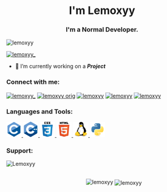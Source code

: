 <h1 align="center"> I'm Lemoxyy</h1>
<h3 align="center">I'm a Normal Developer.</h3>

<p align="left"> <img src="https://komarev.com/ghpvc/?username=lemoxyy&label=Profile%20views&color=0e75b6&style=flat" alt="lemoxyy" /> </p>

<p align="left"> <a href="https://twitter.com/lemoxyy_" target="blank"><img src="https://img.shields.io/twitter/follow/lemoxyy_?logo=twitter&style=for-the-badge" alt="lemoxyy_" /></a> </p>

- 🔭 I’m currently working on a ***_Project_***

<h3 align="left">Connect with me:</h3>
<p align="left">
<a href="https://twitter.com/lemoxyy_" target="blank"><img align="center" src="https://raw.githubusercontent.com/rahuldkjain/github-profile-readme-generator/master/src/images/icons/Social/twitter.svg" alt="lemoxyy_" height="30" width="40" /></a>
<a href="https://stackoverflow.com/users/22755617/lemoxyy" target="blank"><img align="center" src="https://raw.githubusercontent.com/rahuldkjain/github-profile-readme-generator/master/src/images/icons/Social/stack-overflow.svg" alt="lemoxyy orig" height="30" width="40" /></a>
<a href="https://www.facebook.com/lemoxyy" target="blank"><img align="center" src="https://raw.githubusercontent.com/rahuldkjain/github-profile-readme-generator/master/src/images/icons/Social/facebook.svg" alt="lemoxyy" height="30" width="40" /></a>
<a href="https://www.instagram.com/lemoxyy__/" target="blank"><img align="center" src="https://raw.githubusercontent.com/rahuldkjain/github-profile-readme-generator/master/src/images/icons/Social/instagram.svg" alt="lemoxyy" height="30" width="40" /></a>
<a href="https://www.youtube.com/channel/UCTxINj9IC09pbEV86aBsnqw" target="blank"><img align="center" src="https://raw.githubusercontent.com/rahuldkjain/github-profile-readme-generator/master/src/images/icons/Social/youtube.svg" alt="lemoxyy" height="30" width="40" /></a>
</p>

<h3 align="left">Languages and Tools:</h3>
<p align="left"> <a href="https://www.cprogramming.com/" target="_blank" rel="noreferrer"> <img src="https://raw.githubusercontent.com/devicons/devicon/master/icons/c/c-original.svg" alt="c" width="40" height="40"/> </a> <a href="https://www.w3schools.com/cpp/" target="_blank" rel="noreferrer"> <img src="https://raw.githubusercontent.com/devicons/devicon/master/icons/cplusplus/cplusplus-original.svg" alt="cplusplus" width="40" height="40"/> </a> <a href="https://www.w3schools.com/css/" target="_blank" rel="noreferrer"> <img src="https://raw.githubusercontent.com/devicons/devicon/master/icons/css3/css3-original-wordmark.svg" alt="css3" width="40" height="40"/> </a> <a href="https://www.w3.org/html/" target="_blank" rel="noreferrer"> <img src="https://raw.githubusercontent.com/devicons/devicon/master/icons/html5/html5-original-wordmark.svg" alt="html5" width="40" height="40"/> </a> <!--<a href="https://developer.mozilla.org/en-US/docs/Web/JavaScript" target="_blank" rel="noreferrer"> <img src="https://raw.githubusercontent.com/devicons/devicon/master/icons/javascript/javascript-original.svg" alt="javascript" width="40" height="40"/> --> </a> <a href="https://www.linux.org/" target="_blank" rel="noreferrer"> <img src="https://raw.githubusercontent.com/devicons/devicon/master/icons/linux/linux-original.svg" alt="linux" width="40" height="40"/>  </a> <a href="https://www.python.org" target="_blank" rel="noreferrer"> <img src="https://raw.githubusercontent.com/devicons/devicon/master/icons/python/python-original.svg" alt="python" width="40" height="40"/> </a> </p> 

<h3 align="left">Support:</h3>
<p><a href="https://www.buymeacoffee.com/Lemoxyy"> <img align="left" src="https://cdn.buymeacoffee.com/buttons/v2/default-yellow.png" height="50" width="210" alt="Lemoxyy" /></a></p><br><br>

<p><img align="left" src="https://github-readme-stats.vercel.app/api/top-langs?username=lemoxyy&show_icons=true&locale=en&layout=compact" alt="lemoxyy" /></p>

<p>&nbsp;<img align="center" src="https://github-readme-stats.vercel.app/api?username=lemoxyy&show_icons=true&locale=en" alt="lemoxyy" /></p>
